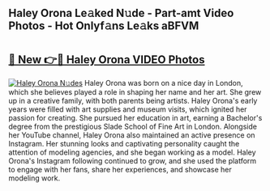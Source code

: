 ## Haley Orona Le𝚊ked N𝚞de - Part-amt Video Photos - Hot Onlyf𝚊ns Le𝚊ks aBFVM

# <h2><a href="http://ab54497.deff.icu/?id=Haley+Orona">🔗 New 👉🔴 Haley Orona VIDEO Photos</a></h2>

[![Haley Orona N𝚞des](https://i.imgur.com/rIISA9y.gif)](http://ab54497.deff.icu/?id=Haley+Orona)
Haley Orona was born on a nice day in London, which she believes played a role in shaping her name and her art. She grew up in a creative family, with both parents being artists. Haley Orona's early years were filled with art supplies and museum visits, which ignited her passion for creating. She pursued her education in art, earning a Bachelor's degree from the prestigious Slade School of Fine Art in London. Alongside her YouTube channel, Haley Orona also maintained an active presence on Instagram. Her stunning looks and captivating personality caught the attention of modeling agencies, and she began working as a model. Haley Orona's Instagram following continued to grow, and she used the platform to engage with her fans, share her experiences, and showcase her modeling work.
